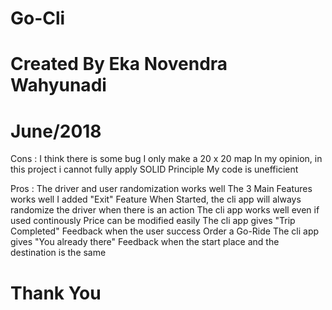 # Go-Cli
# Created By Eka Novendra Wahyunadi
# June/2018

 Cons :
 I think there is some bug
 I only make a 20 x 20 map
 In my opinion, in this project i cannot fully apply SOLID Principle
 My code is unefficient

 Pros :
 The driver and user randomization works well
 The 3 Main Features works well
 I added "Exit" Feature
 When Started, the cli app will always randomize the driver when there is an action
 The cli app works well even if used continously
 Price can be modified easily
 The cli app gives "Trip Completed" Feedback when the user success Order a Go-Ride
 The cli app gives "You already there" Feedback when the start place and the destination is the same

# Thank You